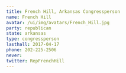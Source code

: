 ```yaml
---
title: French Hill, Arkansas Congressperson
name: French Hill
avatar: /ui/img/avatars/French_Hill.jpg
party: republican
state: arkansas
type: congressperson
lasthall: 2017-04-17
phone: 202-225-2506
never: 
twitter: RepFrenchHill
---
```

